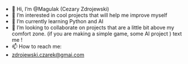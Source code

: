 - 👋 Hi, I’m @Magulak (Cezary Zdrojewski)
- 👀 I’m interested in cool projects that will help me improve myself
- 🌱 I’m currently learning Python and AI
- 💞️ I’m looking to collaborate on projects that are a little bit above my comfort zone. (if you are making a simple game, some AI project ) text me !
- 📫 How to reach me:
- zdrojewski.czarek@gmai.com

<!---
Magulak/Magulak is a ✨ special ✨ repository because its `README.md` (this file) appears on your GitHub profile.
You can click the Preview link to take a look at your changes.
--->
